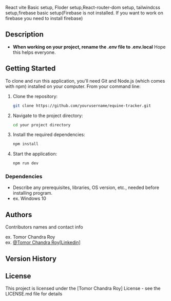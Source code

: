 
React vite Basic setup, Floder setup,React-router-dom setup, tailwindcss setup,firebase basic setup(Firebase is not installed. If you want to work on firebase you need to install firebase)

## Description
- **When working on your project, rename the .env file to .env.local**
Hope this helps everyone.

## Getting Started

To clone and run this application, you'll need Git and Node.js (which comes with npm) installed on your computer. From your command line:

1. Clone the repository:

   ```bash
   git clone https://github.com/yourusername/equine-tracker.git
   ```

2. Navigate to the project directory:

   ```bash
   cd your project directory
   ```

3. Install the required dependencies:

   ```bash
   npm install
   ```

4. Start the application:

   ```bash
   npm run dev
   ```


### Dependencies

* Describe any prerequisites, libraries, OS version, etc., needed before installing program.
* ex. Windows 10


## Authors

Contributors names and contact info

ex. Tomor Chandra Roy  
ex. [@Tomor Chandra Roy[Linkedin]](https://www.linkedin.com/in/tomor-chandra-roy/)

## Version History

<!-- * 0.2
    * Various bug fixes and optimizations
    * See [commit change]() or See [release history]()
* 0.1
    * Initial Release -->

## License

This project is licensed under the [Tomor Chandra Roy] License - see the LICENSE.md file for details


